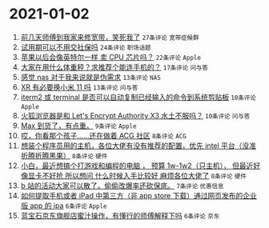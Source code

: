 # 2021-01-02

1. [前几天师傅到我家来修宽带，笑死我了](https://www.v2ex.com/t/741000) `27条评论` `宽带症候群`
1. [试用期可以不用交社保吗](https://www.v2ex.com/t/740990) `24条评论` `职场话题`
1. [苹果以后会像英特尔一样 卖 CPU 芯片吗？](https://www.v2ex.com/t/741002) `22条评论` `Apple`
1. [大家在用什么体重秤？求推荐个能连手机的？](https://www.v2ex.com/t/740993) `17条评论` `问与答`
1. [感觉 nas 对于我来说就是伪需求](https://www.v2ex.com/t/741009) `13条评论` `NAS`
1. [XR 有必要换小米 11 吗](https://www.v2ex.com/t/741008) `13条评论` `问与答`
1. [iterm2 或 terminal 是否可以自动复制已经输入的命令到系统剪贴板](https://www.v2ex.com/t/741015) `10条评论` `Apple`
1. [火狐浏览器是和 Let's Encrypt Authority X3 水土不服吗？](https://www.v2ex.com/t/740999) `10条评论` `问与答`
1. [Max 到货了，有点重。](https://www.v2ex.com/t/740998) `9条评论` `Apple`
1. [哎，你看那个孩子……还在做着 ACG 社区](https://www.v2ex.com/t/741003) `8条评论` `ACG`
1. [想装个程序员用的主机，各位大佬有没有推荐的配置，优先 intel 平台（没准折腾折腾黑果）](https://www.v2ex.com/t/740994) `8条评论` `硬件`
1. [小白，最近想搞个打游戏和编程的电脑 ， 预算 1w-1w2（只主机）， 但最近好像显卡不好抢 所以想问 什么时候入手比较好 麻烦各位大佬了](https://www.v2ex.com/t/740991) `8条评论` `硬件`
1. [b 站的活动大家可以散了。偷偷改爆率还砍保底。](https://www.v2ex.com/t/741023) `7条评论` `优惠信息`
1. [如何提取手机或者 iPad 中第三方（非 app store 下载）通过网页发布的企业版 app 的 ipa](https://www.v2ex.com/t/741010) `6条评论` `Apple`
1. [蓝宝石京东旗舰店蜜汁操作，有懂行的师傅解释下吗](https://www.v2ex.com/t/741001) `6条评论` `京东`
